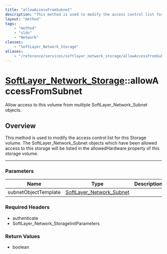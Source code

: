 ```yaml
---
title: "allowAccessFromSubnet"
description: "This method is used to modify the access control list for this Storage volume.  The SoftLayer_Network_Subnet objects whi... "
layout: "method"
tags:
    - "method"
    - "sldn"
    - "Network"
classes:
    - "SoftLayer_Network_Storage"
aliases:
    - "/reference/services/softlayer_network_storage/allowAccessFromSubnet"
---
```

# [SoftLayer_Network_Storage](/reference/services/SoftLayer_Network_Storage)::allowAccessFromSubnet


Allow access to this volume from multiple SoftLayer_Network_Subnet objects.


## Overview 
This method is used to modify the access control list for this Storage volume.  The SoftLayer_Network_Subnet objects which have been allowed access to this storage will be listed in the allowedHardware property of this storage volume. 

-----

### Parameters 
|Name | Type | Description |
| --- | --- | --- |
|subnetObjectTemplate| <a href='/reference/datatypes/SoftLayer_Network_Subnet'>SoftLayer_Network_Subnet </a>| |


### Required Headers
* authenticate
* SoftLayer_Network_StorageInitParameters


### Return Values
* boolean




